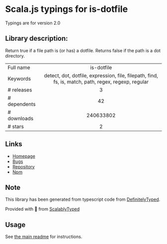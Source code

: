 
# Scala.js typings for is-dotfile

Typings are for version 2.0

## Library description:
Return true if a file path is (or has) a dotfile. Returns false if the path is a dot directory.

|                    |                 |
| ------------------ | :-------------: |
| Full name          | is-dotfile |
| Keywords           | detect, dot, dotfile, expression, file, filepath, find, fs, is, match, path, regex, regexp, regular |
| # releases         | 3 |
| # dependents       | 42 |
| # downloads        | 240633802 |
| # stars            | 2 |

## Links
- [Homepage](https://github.com/jonschlinkert/is-dotfile)
- [Bugs](https://github.com/jonschlinkert/is-dotfile/issues)
- [Repository](https://github.com/jonschlinkert/is-dotfile)
- [Npm](https://www.npmjs.com/package/is-dotfile)
    


## Note
This library has been generated from typescript code from [DefinitelyTyped](https://definitelytyped.org).

Provided with :purple_heart: from [ScalablyTyped](https://github.com/oyvindberg/ScalablyTyped)

## Usage
See [the main readme](../../readme.md) for instructions.


